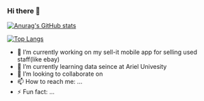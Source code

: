 ### Hi there 👋

[![Anurag's GitHub stats](https://github-readme-stats.vercel.app/api?username=YD5463)](https://github.com/anuraghazra/github-readme-stats)

[![Top Langs](https://github-readme-stats.vercel.app/api/top-langs/?username=YD5463&langs_count=8&layout=compact)](https://github.com/anuraghazra/github-readme-stats)


- 🔭 I’m currently working on my sell-it mobile app for selling used staff(like ebay)
- 🌱 I’m currently learning data seince at Ariel Univesity
- 👯 I’m looking to collaborate on 
- 📫 How to reach me: ...
- ⚡ Fun fact: ...
